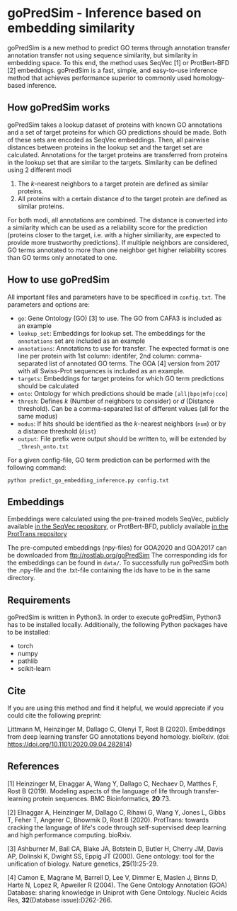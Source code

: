 # goPredSim - Inference based on embedding similarity

goPredSim is a new method to predict GO terms through annotation transfer annotation transfer not using sequence similarity, but similarity in embedding space. To this end, the method uses SeqVec [1] or ProtBert-BFD [2] embeddings. goPredSim is a fast, simple, and easy-to-use inference method that achieves performance superior to commonly used homology-based inference.

## How goPredSim works
goPredSim takes a lookup dataset of proteins with known GO annotations and a set of target proteins for which GO predictions should be made. Both of these sets are encoded as SeqVec embeddings. Then, all pairwise distances between proteins in the lookup set and the target set are calculated. Annotations for the target proteins are transferred from proteins in the lookup set that are similar to the targets. Similarity can be defined using 2 different modi

1. The *k*-nearest neighbors to a target protein are defined as similar proteins.
2. All proteins with a certain distance *d* to the target protein are defined as similar proteins.

For both modi, all annotations are combined. The distance is converted into a similarity which can be used as a reliability score for the prediction (proteins closer to the target, i.e. with a higher similiarity, are expected to provide more trustworthy predictions). If multiple neighbors are considered, GO terms annotated to more than one neighbor get higher reliability scores than GO terms only annotated to one.

## How to use goPredSim
All important files and parameters have to be specificed in `config.txt`. The parameters and options are:

- `go`: Gene Ontology (GO) [3] to use. The GO from CAFA3 is included as an example
- `lookup_set`: Embeddings for lookup set. The embeddings for the `annotations` set are included as an example
- `annotations`: Annotations to use for transfer. The expected format is one line per protein with 1st column: identifer, 2nd column: comma-separated list of annotated GO terms. The GOA [4] version from 2017 with all Swiss-Prot sequences is included as an example.
- `targets`: Embeddings for target proteins for which GO term predictions should be calculated
- `onto`: Ontology for which predictions should be made `[all|bpo|mfo|cco]`
- `thresh`: Defines *k* (Number of neighbors to consider) or *d* (Distance threshold). Can be a comma-separated list of different values (all for the same modus)
- `modus`: If hits should be identified as the *k*-nearest neighbors (`num`) or by a distance threshold (`dist`)
- `output`: File prefix were output should be written to, will be extended by `_thresh_onto.txt`

For a given config-file, GO term prediction can be performed with the following command:

`python predict_go_embedding_inference.py config.txt`

## Embeddings

Embeddings were calculated using the pre-trained models SeqVec, publicly available [in the SeqVec repository](https://github.com/Rostlab/SeqVec), or ProtBert-BFD, publicly available [in the ProtTrans repository](https://github.com/agemagician/ProtTrans)

The pre-computed embeddings (npy-files) for GOA2020 and GOA2017 can be downloaded from ftp://rostlab.org/goPredSim
The corresponding ids for the embeddings can be found in `data/`. To successfully run goPredSim both the .npy-file and the .txt-file containing the ids have to be in the same directory.

## Requirements
goPredSim is written in Python3. In order to execute goPredSim, Python3 has to be installed locally. Additionally, the following Python packages have to be installed:

- torch
- numpy
- pathlib
- scikit-learn

## Cite
If you are using this method and find it helpful, we would appreciate if you could cite the following preprint:

Littmann M, Heinzinger M, Dallago C, Olenyi T, Rost B (2020). Embeddings from deep learning transfer GO annotations beyond homology. bioRxiv. (doi:  https://doi.org/10.1101/2020.09.04.282814)


## References
[1] Heinzinger M, Elnaggar A, Wang Y, Dallago C, Nechaev D, Matthes F, Rost B (2019). Modeling aspects of the language of life through transfer-learning protein sequences. BMC Bioinformatics, **20**:73.

[2] Elnaggar A, Heinzinger M, Dallago C, Rihawi G, Wang Y, Jones L, Gibbs T, Feher T, Angerer C, Bhowmik D, Rost B (2020). ProtTrans: towards cracking the language of life's code through self-supervised deep learning and high performance computing. bioRxiv.

[3] Ashburner M, Ball CA, Blake JA, Botstein D, Butler H, Cherry JM, Davis AP, Dolinski K, Dwight SS, Eppig JT (2000). Gene ontology: tool for the unification of biology. Nature genetics, **25**(1):25-29.

[4] Camon E, Magrane M, Barrell D, Lee V, Dimmer E, Maslen J, Binns D, Harte N, Lopez R, Apweiler R (2004). The Gene Ontology Annotation (GOA) Database: sharing knowledge in Uniprot with Gene Ontology. Nucleic Acids Res, **32**(Database issue):D262-266.
